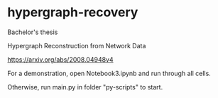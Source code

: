 # hypergraph-recovery

Bachelor's thesis

Hypergraph Reconstruction from Network Data

https://arxiv.org/abs/2008.04948v4

For a demonstration, open Notebook3.ipynb and run through all cells.

Otherwise, run main.py in folder "py-scripts" to start.
